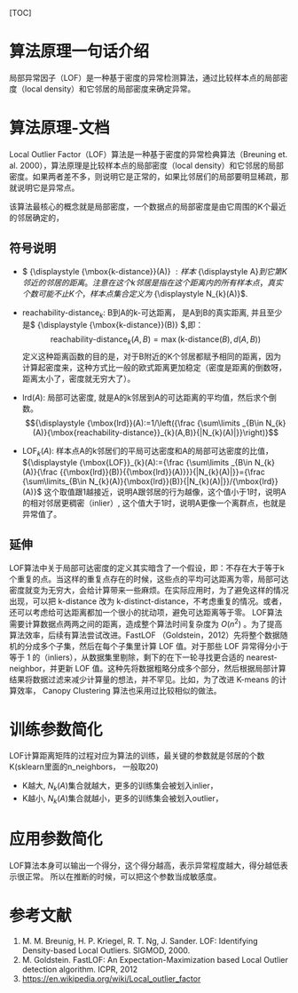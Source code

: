 [TOC]


# 算法原理一句话介绍


局部异常因子（LOF）是一种基于密度的异常检测算法，通过比较样本点的局部密度（local density）和它邻居的局部密度来确定异常。


# 算法原理-文档

Local Outlier Factor（LOF）算法是一种基于密度的异常检典算法（Breuning et. al. 2000），算法原理是比较样本点的局部密度（local density）和它邻居的局部密度。如果两者差不多，则说明它是正常的，如果比邻居们的局部要明显稀疏，那就说明它是异常点。

该算法最核心的概念就是局部密度，一个数据点的局部密度是由它周围的K个最近的邻居确定的，

##  符号说明
- $ {\displaystyle {\mbox{k-distance}}(A)} $: 样本$ {\displaystyle A}$到它第K邻近的邻居的距离。注意在这个k邻居是指在这个距离内的所有样本点，真实个数可能不止K个，样本点集合定义为$ {\displaystyle N_{k}(A)}$.
- ${\mbox{reachability-distance}}_{k}$: B到A的k-可达距离， 是A到B的真实距离, 并且至少是$ {\displaystyle {\mbox{k-distance}}(B)} $,即：
$${\displaystyle {\mbox{reachability-distance}}_{k}(A,B)=\max({\mbox{k-distance}}(B),d(A,B))}$$
定义这种距离函数的目的是，对于B附近的K个邻居都赋予相同的距离，因为计算起密度来，这种方式比一般的欧式距离更加稳定（密度是距离的倒数呀，距离太小了，密度就无穷大了）。

-  $\displaystyle {\mbox{lrd}}(A)$:  局部可达密度, 就是A的k邻居到A的可达距离的平均值，然后求个倒数。
$${\displaystyle {\mbox{lrd}}(A):=1/\left({\frac {\sum\limits _{B\in N_{k}(A)}{\mbox{reachability-distance}}_{k}(A,B)}{|N_{k}(A)|}}\right)}$$
- ${\displaystyle {\mbox{LOF}}_{k}(A)}$: 样本点A的k邻居们的平局可达密度和A的局部可达密度的比值，
${\displaystyle {\mbox{LOF}}_{k}(A):={\frac {\sum\limits _{B\in N_{k}(A)}{\frac {{\mbox{lrd}}(B)}{{\mbox{lrd}}(A)}}}{|N_{k}(A)|}}={\frac {\sum\limits_{B\in N_{k}(A)}{\mbox{lrd}}(B)}{|N_{k}(A)|}}/{\mbox{lrd}}(A)}$
这个取值跟1越接近，说明A跟邻居的行为越像，这个值小于1时，说明A的相对邻居更稠密（inlier）, 这个值大于1时，说明A更像一个离群点，也就是异常值了。

## 延伸
LOF算法中关于局部可达密度的定义其实暗含了一个假设，即：不存在大于等于k个重复的点。当这样的重复点存在的时候，这些点的平均可达距离为零，局部可达密度就变为无穷大，会给计算带来一些麻烦。在实际应用时，为了避免这样的情况出现，可以把 k-distance 改为 k-distinct-distance，不考虑重复的情况。或者，还可以考虑给可达距离都加一个很小的扰动项，避免可达距离等于零。
LOF算法需要计算数据点两两之间的距离，造成整个算法时间复杂度为 $O(n^2)$ 。为了提高算法效率，后续有算法尝试改进。FastLOF （Goldstein，2012）先将整个数据随机的分成多个子集，然后在每个子集里计算 LOF 值。对于那些 LOF 异常得分小于等于 1 的（inliers），从数据集里剔除，剩下的在下一轮寻找更合适的 nearest-neighbor，并更新 LOF 值。这种先将数据粗略分成多个部分，然后根据局部计算结果将数据过滤来减少计算量的想法，并不罕见。比如，为了改进 K-means 的计算效率， Canopy Clustering 算法也采用过比较相似的做法。


# 训练参数简化
LOF计算距离矩阵的过程对应为算法的训练，最关键的参数就是邻居的个数K(sklearn里面的n_neighbors， 一般取20) 
- K越大, $N_{k}(A)$集合就越大，更多的训练集会被划入inlier，
- K越小, $N_{k}(A)$集合就越小，更多的训练集会被划入outlier，

# 应用参数简化
LOF算法本身可以输出一个得分，这个得分越高，表示异常程度越大，得分越低表示很正常。
所以在推断的时候，可以把这个参数当成敏感度。

# 参考文献

1. M. M. Breunig, H. P. Kriegel, R. T. Ng, J. Sander. LOF: Identifying Density-based Local Outliers. SIGMOD, 2000.
2. M. Goldstein. FastLOF: An Expectation-Maximization based Local Outlier detection algorithm. ICPR, 2012
3. https://en.wikipedia.org/wiki/Local_outlier_factor
